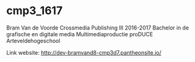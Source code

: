 # cmp3_1617

Bram Van de Voorde
Crossmedia Publishing III
2016-2017
Bachelor in de grafische en digitale media
Multimediaproductie
proDUCE
Arteveldehogeschool

Link website: http://dev-bramvand8-cmp3d7.pantheonsite.io/
